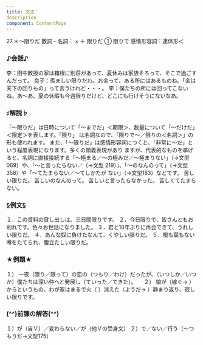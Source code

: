 ```yaml
---
title: 文法：
description
component: ContentPage
---
```



27.＊～限りだ
数詞・名詞： × ＋ 限りだ ①
                            限りで
感情形容詞：連体形＜

### ♪会話♪
李：田中教授の家は箱根に別荘があって、夏休みは家族そろって、そこで過ごすんだって。
良子：羨ましい限りだわ。お金って、ある所にはあるものね。「金は天下の回りもの」って言うけれど・・・。
李：僕たちの所には回ってこないね。あ～あ、夏の休暇も今週限りだけど、どこにも行けそうにないなあ。

### ♯解説♭
「～限りだ」は日時について「～までだ」＜期限＞、数量について「～だけだ」＜限定＞を表します。「限り」 は名詞なので、「限りで～／限りの＜名詞＞」の形も使われます。
また、「～限りだ」は感情形容詞につくと、「非常に～だ」という程度表現になります。多くの類義表現があり ますが、代表的なものを挙げると、名詞に直接接続する「～極まる／～の極みだ／～極まりない」（→文型 069）や、「～と言ったらない／（→文型 219）」、「～のなんのって」（→文型 358）や「～てたまらない／～てしかたが ない」（→文型183）などです。
苦しい限りだ。
苦しいのなんのって。
苦しいと言ったらなかった。
苦しくてたまらない。

### §例文§
１．この資料の貸し出しは、三日間限りです。
２．今日限りで、皆さんともお別れです。色々お世話になりました。
３．君と10年ぶりに再会できて、うれしい限りだ。
４．あんな奴に負けたなんて、くやしい限りだ。
５．根も葉もない噂をたてられ、腹立たしい限りだ。

### ★例題★
１） 一夜（限り／限って）の恋の（つもり／わけ）だったが、（いつしか／いつか）僕たちは深い仲へと発展し（ていった／てきた）。    
２） 娘が（嫁ぐ→ ）からというもの、わが家はまるで火（ ）消えた（ようだ→ ）静まり返り、寂しい限りです。

### (^^)前課の解答(^^)
１）が（自Ｖ）／変わらない／が（他Ｖの受身文）
２）で／ない／行う（～つもりだ→文型175）
